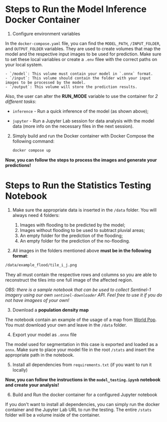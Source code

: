 # **Steps to Run the Model Inference Docker Container**

1. Configure environment variables

In the `docker-compose.yaml` file, you can find the `MODEL_PATH`, `/INPUT_FOLDER`, and `OUTPUT_FOLDER` variables. They are used to create volumes that map the model and the respective input images to be used for prediction. Make sure to set these local variables or create a `.env` filee with the correct paths on your local system.

    - `/model`: This volume must contain your model in `.onnx` format.
    - `/input`: This volume should contain the folder with your input images to be processed by the model.
    - `/output`: This volume will store the prediction results.

Also, the user can alter the **RUN_MODE** variable to use the container for *2 different tasks*:

* `inference` - Run a quick inference of the model (as shown above);

* `jupyter` - Run a Jupyter Lab session for data analysis with the model data (more info on the necessary files in the next session).


2. Simply build and run the Docker container with Docker Compose the following command:

    ```sh
    docker compose up
    ```
**Now, you can follow the steps to process the images and generate your predictions!**

# **Steps to Run the Statistics Testing Notebook**

1. Make sure the appropriate data is inserted in the `/data` folder. You will always need 4 folders:  
    1. Images with flooding to be predicted by the model;
    2. Images without flooding to be used to subtract pluvial areas;
    3. An empty folder for the prediction of the flooding;
    4. An empty folder for the prediction of the no-flooding.

2. All images in the folders mentioned above **must be in the following format**:

```sh
/data/example_flood/tile_i_j.png
```

They all must contain the respective rows and columns so you are able to reconstruct the tiles into one full image of the affected region.

*OBS: there is a sample notebook that can be used to collect Sentinel-1 imagery using our own `sentinel-downloader` API. Feel free to use it if you do not have imagees of your own!*

3. Download a **population density map**

The notebook contain an example of the usage of a map from [World Pop](https://hub.worldpop.org/geodata/summary?id=44876). You must download your own and leave in the `/data` folder.

4. Export your model as `.onnx` file

The model used for segmentation in this case is exported and loaded as a `onnx`. Make sure to place your model file in the root `/stats` and insert the appropriate path in the notebook.

5. Install all dependencies from `requirements.txt` (if you want to run it locally)

**Now, you can follow the instructions in the `model_testing.ipynb` notebook and create your analysis!**

6. Build and Run the docker container for a configured Jupyter notebook

If you don't want to install all dependencies, you can simply run the docker container and the Jupyter Lab URL to run the testing. The entire `/stats` folder will be a volume inside of the container.